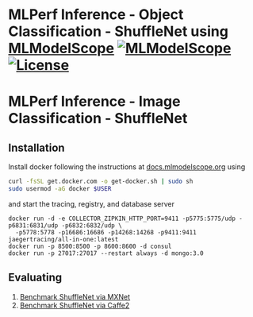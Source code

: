 # MLPerf Inference - Object Classification - ShuffleNet using [MLModelScope](MLModelScope.org) [![MLModelScope](https://img.shields.io/badge/mlmodelscope-mlperf-green.svg)](https://mlmodelscope.org) [![License](https://img.shields.io/badge/License-Apache%202.0-blue.svg)](https://opensource.org/licenses/Apache-2.0)

# MLPerf Inference - Image Classification - ShuffleNet

## Installation

Install docker following the instructions at [docs.mlmodelscope.org](https://docs.mlmodelscope.org/installation/source/external_services/) using

```bash
curl -fsSL get.docker.com -o get-docker.sh | sudo sh
sudo usermod -aG docker $USER
```

and start the tracing, registry, and database server

```
docker run -d -e COLLECTOR_ZIPKIN_HTTP_PORT=9411 -p5775:5775/udp -p6831:6831/udp -p6832:6832/udp \
  -p5778:5778 -p16686:16686 -p14268:14268 -p9411:9411 jaegertracing/all-in-one:latest
docker run -p 8500:8500 -p 8600:8600 -d consul
docker run -p 27017:27017 --restart always -d mongo:3.0
```

## Evaluating

1. [Benchmark ShuffleNet via MXNet](mxnet/README.md)
2. [Benchmark ShuffleNet via Caffe2](caffe2/README.md)
